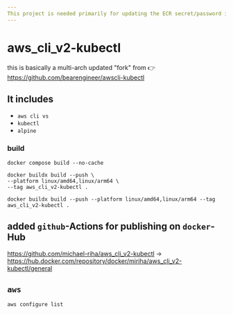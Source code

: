 ```yaml
---
This project is needed primarily for updating the ECR secret/password inside a `k8s` container via a `CronJob` for multi-arch systems
---
```


# aws_cli_v2-kubectl

this is basically a multi-arch updated "fork" from  👉 https://github.com/bearengineer/awscli-kubectl

## It includes
- `aws cli vs`
- `kubectl`
- `alpine`


### build

`docker compose build --no-cache`

```
docker buildx build --push \
--platform linux/amd64,linux/arm64 \
--tag aws_cli_v2-kubectl .
```
`docker buildx build --push --platform linux/amd64,linux/arm64 --tag aws_cli_v2-kubectl . `


## added `github`-Actions for publishing on `docker`-Hub

https://github.com/michael-riha/aws_cli_v2-kubectl -> https://hub.docker.com/repository/docker/miriha/aws_cli_v2-kubectl/general


## `aws`

`aws configure list`